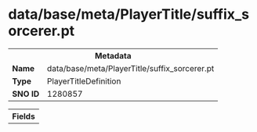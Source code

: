 <h1>data/base/meta/PlayerTitle/suffix_sorcerer.pt</h1><table><tr><th colspan="100%">Metadata</th></tr><tr><td><b>Name</b></td><td>data/base/meta/PlayerTitle/suffix_sorcerer.pt</td></tr><tr><td><b>Type</b></td><td>PlayerTitleDefinition</td></tr><tr><td><b>SNO ID</b></td><td>1280857</td></tr></table>

<table><tr><th colspan="100%">Fields</th></tr></table>

